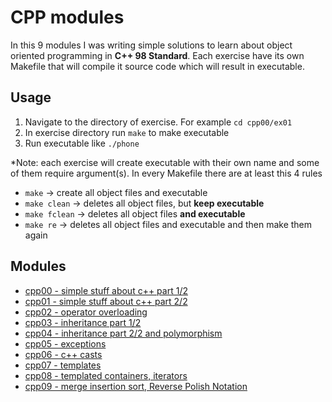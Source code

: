 # CPP modules 
In this 9 modules I was writing simple solutions to learn about object oriented programming in **C++ 98 Standard**. Each exercise have its own Makefile that will compile it source code which will result in executable. 
## Usage
1. Navigate to the directory of exercise. For example `cd cpp00/ex01`
2. In exercise directory run `make` to make executable
3. Run executable like `./phone`

*Note: each exercise will create executable with their own name and some of them require argument(s). In every Makefile there are at least this 4 rules
- `make` -> create all object files and executable
- `make clean` -> deletes all object files, but **keep executable**
- `make fclean` -> deletes all object files **and executable** 
- `make re` -> deletes all object files and executable and then make them again

## Modules
* [cpp00 - simple stuff about c++ part 1/2](./cpp00/README.md)
* [cpp01 - simple stuff about c++ part 2/2](./cpp01/README.md)
* [cpp02 - operator overloading](./cpp02/README.md)
* [cpp03 - inheritance part 1/2](./cpp03/README.md)
* [cpp04 - inheritance part 2/2 and polymorphism](./cpp04/README.md)
* [cpp05 - exceptions](./cpp05/README.md)
* [cpp06 - c++ casts](./cpp06/README.md)
* [cpp07 - templates](./cpp07/README.md)
* [cpp08 - templated containers, iterators](./cpp08/README.md)
* [cpp09 - merge insertion sort, Reverse Polish Notation](./cpp09/README.md)
